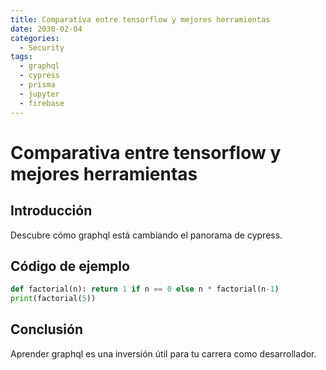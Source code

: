 ```yaml
---
title: Comparativa entre tensorflow y mejores herramientas
date: 2030-02-04
categories:
  - Security
tags:
  - graphql
  - cypress
  - prisma
  - jupyter
  - firebase
---
```


# Comparativa entre tensorflow y mejores herramientas

## Introducción

Descubre cómo graphql está cambiando el panorama de cypress.

## Código de ejemplo

```python
def factorial(n): return 1 if n == 0 else n * factorial(n-1)
print(factorial(5))
```

## Conclusión

Aprender graphql es una inversión útil para tu carrera como desarrollador.